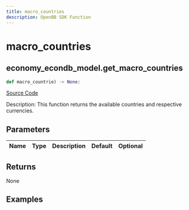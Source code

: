 ```yaml
---
title: macro_countries
description: OpenBB SDK Function
---
```

# macro_countries

## economy_econdb_model.get_macro_countries

```python
def macro_countrie) -> None:
```
[Source Code](https://github.com/OpenBB-finance/OpenBBTerminal/tree/main/openbb_terminal/economy/econdb_model.py#L636)

Description: This function returns the available countries and respective currencies.

## Parameters

| Name | Type | Description | Default | Optional |
| ---- | ---- | ----------- | ------- | -------- |

## Returns

None

## Examples

